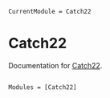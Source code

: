 ```@meta
CurrentModule = Catch22
```

# Catch22

Documentation for [Catch22](https://github.com/brendanjohnharris/Catch22.jl).

```@index
```

```@autodocs
Modules = [Catch22]
```
